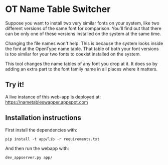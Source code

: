 # OT Name Table Switcher

Suppose you want to install two very similar fonts on your system, like two different versions of the same font for comparison. You'll find out that there can be only one of these versions installed on the system at the same time.

Changing the file names won't help. This is because the system looks inside the font at the OpenType name table. That table of both your font versions is too similar for your two fonts to coexist installed on the system.

This tool changes the name tables of any font you drop at it. It does so by adding an extra part to the font family name in all places where it matters.

## Try it!

A live instance of this web-app is deployed at:
https://nametableswapper.appspot.com

## Installation instructions

First install the dependencies with:

```
pip install -t app/lib -r requirements.txt
```

And then run the webapp with:

```
dev_appserver.py app/
```

